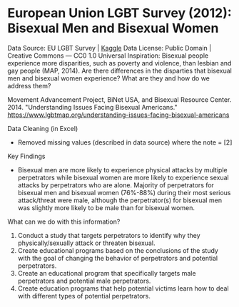 # European Union LGBT Survey (2012): Bisexual Men and Bisexual Women

Data Source: EU LGBT Survey | [Kaggle](https://www.kaggle.com/datasets/ruslankl/european-union-lgbt-survey-2012?select=LGBT_Survey_ViolenceAndHarassment.csv)
Data License: Public Domain | Creative Commons — CC0 1.0 Universal
Inspiration: Bisexual people experience more disparities, such as poverty and violence, than lesbian and gay people (MAP, 2014). Are there differences in the disparties that bisexual men and bisexual women experience? What are they and how do we address them? 

Movement Advancement Project, BiNet USA, and Bisexual Resource Center. 2014. "Understanding Issues Facing Bisexual Americans." https://www.lgbtmap.org/understanding-issues-facing-bisexual-americans

Data Cleaning (in Excel)
* Removed missing values (described in data source) where the note = [2]

Key Findings
* Bisexual men are more likely to experience physical attacks by multiple perpetrators while bisexual women are more likely to experience sexual attacks by perpetrators who are alone. Majority of perpetrators for bisexual men and bisexual women (76%-88%) during their most serious attack/threat were male, although the perpetrator(s) for bisexual men was slightly more likely to be male than for bisexual women.

What can we do with this information?
1. Conduct a study that targets perpetrators to identify why they physically/sexually attack or threaten bisexual. 
2. Create educational programs based on the conclusions of the study with the goal of changing the behavior of perpetrators and potential perpetrators. 
3. Create an educational program that specifically targets male perpetrators and potential male perpetrators. 
4. Create education programs that help potential victims learn how to deal with different types of potential perpetrators.





